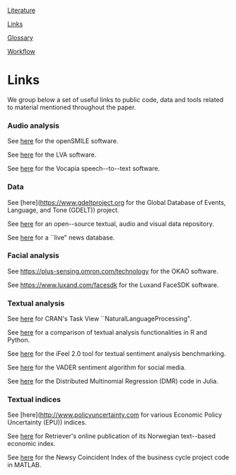 
[Literature](./literature.md)

[Links](./links.md)

[Glossary](./glossary.md)

[Workflow](./workflow.md)

# Links

We group below a set of useful links to public code, data and tools related to material mentioned throughout the paper.

### Audio analysis

See [here](https://www.audeering.com/opensmile) for the openSMILE software.

See [here](https://lva650.com) for the LVA software.

See [here](https://www.vocapia.com) for the Vocapia speech--to--text software.

### Data

See [here](https://www.gdeltproject.org for the Global Database of Events, Language, and Tone (GDELT)) project.

See [here](https://skymind.ai/wiki/open-datasets) for an open--source textual, audio and visual data repository.

See [here](http://newsdiffs.org) for a ``live" news database.

### Facial analysis

See https://plus-sensing.omron.com/technology for the OKAO software.

See https://www.luxand.com/facesdk for the Luxand FaceSDK software.

### Textual analysis

See [here](https://CRAN.R-project.org/view=NaturalLanguageProcessing) for CRAN's Task View ``NaturalLanguageProcessing".

See [here](https://quanteda.io/articles/pkgdown/comparison.html) for a comparison of textual analysis functionalities in R and Python.

See [here](http://blackbird.dcc.ufmg.br:1210) for the iFeel 2.0 tool for textual sentiment analysis benchmarking.

See [here](https://github.com/cjhutto/vaderSentiment) for the VADER sentiment algorithm for social media.

See [here](https://github.com/AsafManela/HurdleDMR.jl) for the Distributed Multinomial Regression (DMR) code in Julia.

### Textual indices

See [here](http://www.policyuncertainty.com for various Economic Policy Uncertainty (EPU)) indices.

See [here](https://www.retriever-info.com/fni) for Retriever's online publication of its Norwegian text--based economic index. 

See [here](https://github.com/leifandersthorsrud/NCI) for the Newsy Coincident Index of the business cycle project code in MATLAB.

